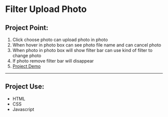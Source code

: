 # Filter Upload Photo

## Project Point:

1. Click choose photo can upload photo in photo
2. When hover in photo box can see photo file name and can cancel photo
3. When photo in photo box will show filter bar can use kind of filter to change photo
4. If photo remove filter bar will disappear
5. [Project Demo](https://day-project.zkhsin.now.sh/Filter%20Upload%20Photo/)

---

## Project Use:

- HTML
- CSS
- Javascript
